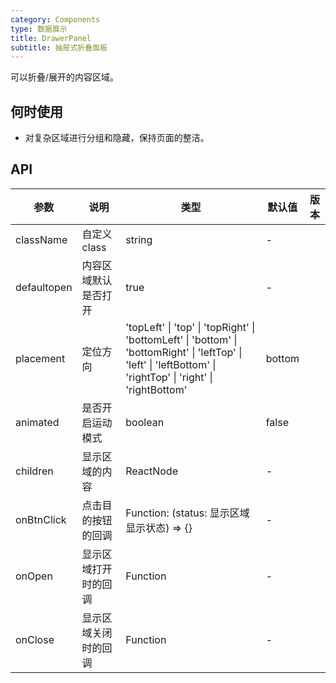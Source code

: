 ```yaml
---
category: Components
type: 数据展示
title: DrawerPanel
subtitle: 抽屉式折叠面板
---
```


可以折叠/展开的内容区域。

## 何时使用

- 对复杂区域进行分组和隐藏，保持页面的整洁。

## API

| 参数 | 说明 | 类型 | 默认值 | 版本 |
| --- | --- | --- | --- | --- |
| className | 自定义 class | string | - |  |
| defaultopen | 内容区域默认是否打开 | true | - |  |
| placement | 定位方向 | 'topLeft' \| 'top' \| 'topRight' \| 'bottomLeft' \| 'bottom' \| 'bottomRight' \| 'leftTop' \| 'left' \| 'leftBottom' \| 'rightTop' \| 'right' \| 'rightBottom' | bottom |  |
| animated | 是否开启运动模式 | boolean | false |  |
| children | 显示区域的内容 | ReactNode | - |  |
| onBtnClick | 点击目的按钮的回调 | Function: (status: 显示区域显示状态) => {} | - |  |
| onOpen | 显示区域打开时的回调 | Function | - |  |
| onClose | 显示区域关闭时的回调 | Function | - |  |

